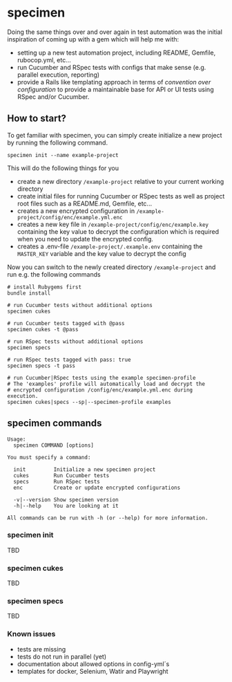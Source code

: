 # specimen

Doing the same things over and over again in test automation was the initial inspiration of coming up with a gem which
will help me with:

- setting up a new test automation project, including README, Gemfile, rubocop.yml, etc...
- run Cucumber and RSpec tests with configs that make sense (e.g. parallel execution, reporting)
- provide a Rails like templating approach in terms of _convention over configuration_ to provide a maintainable base
  for
  API or UI tests using RSpec and/or Cucumber.

## How to start?

To get familiar with specimen, you can simply create initialize a new project by running the following command.

```shell
specimen init --name example-project
```

This will do the following things for you

- create a new directory `/example-project` relative to your current working directory
- create initial files for running Cucumber or RSpec tests as well as project root files such as a README.md, Gemfile,
  etc...
- creates a new encrypted configuration in `/example-project/config/enc/example.yml.enc`
- creates a new key file in `/example-project/config/enc/example.key` containing the key value to decrypt the
  configuration which is required when you need to update the encrypted config.
- creates a .env-file `/example-project/.example.env` containing the `MASTER_KEY` variable and the key value to decrypt
  the config

Now you can switch to the newly created directory `/example-project` and run e.g. the following commands

```shell
# install Rubygems first
bundle install

# run Cucumber tests without additional options
specimen cukes

# run Cucumber tests tagged with @pass
specimen cukes -t @pass

# run RSpec tests without additional options
specimen specs

# run RSpec tests tagged with pass: true
specimen specs -t pass

# run Cucumber|RSpec tests using the example specimen-profile
# The 'examples' profile will automatically load and decrypt the 
# encrypted configuration /config/enc/example.yml.enc during execution.
specimen cukes|specs --sp|--specimen-profile examples
```

## specimen commands

```shell
Usage:
  specimen COMMAND [options]

You must specify a command:

  init         Initialize a new specimen project
  cukes        Run Cucumber tests
  specs        Run RSpec tests
  enc          Create or update encrypted configurations

  -v|--version Show specimen version
  -h|--help    You are looking at it

All commands can be run with -h (or --help) for more information.
```

### specimen init

TBD

### specimen cukes

TBD

### specimen specs

TBD

### Known issues

- tests are missing
- tests do not run in parallel (yet)
- documentation about allowed options in config-yml´s
- templates for docker, Selenium, Watir and Playwright